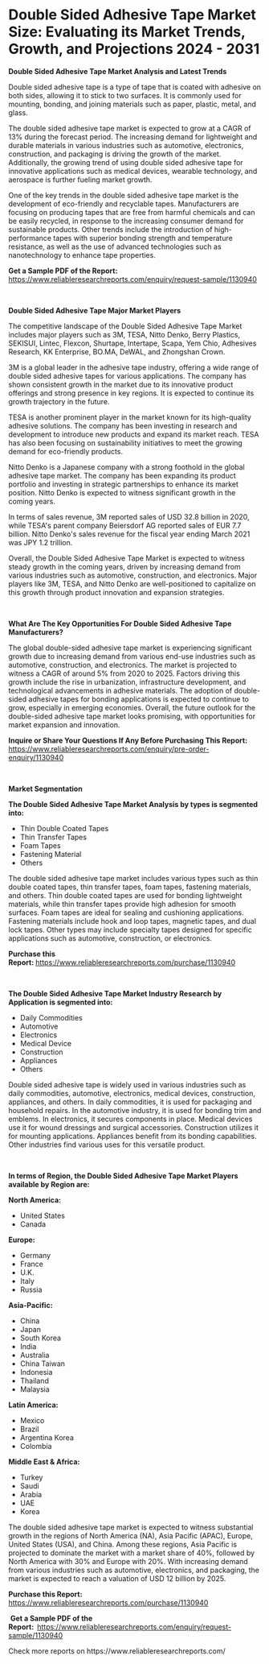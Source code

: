 <p><h1>Double Sided Adhesive Tape Market Size: Evaluating its Market Trends, Growth, and Projections 2024 - 2031</h1></p><p><strong>Double Sided Adhesive Tape Market Analysis and Latest Trends</strong></p>
<p><p>Double sided adhesive tape is a type of tape that is coated with adhesive on both sides, allowing it to stick to two surfaces. It is commonly used for mounting, bonding, and joining materials such as paper, plastic, metal, and glass.</p><p>The double sided adhesive tape market is expected to grow at a CAGR of 13% during the forecast period. The increasing demand for lightweight and durable materials in various industries such as automotive, electronics, construction, and packaging is driving the growth of the market. Additionally, the growing trend of using double sided adhesive tape for innovative applications such as medical devices, wearable technology, and aerospace is further fueling market growth.</p><p>One of the key trends in the double sided adhesive tape market is the development of eco-friendly and recyclable tapes. Manufacturers are focusing on producing tapes that are free from harmful chemicals and can be easily recycled, in response to the increasing consumer demand for sustainable products. Other trends include the introduction of high-performance tapes with superior bonding strength and temperature resistance, as well as the use of advanced technologies such as nanotechnology to enhance tape properties.</p></p>
<p><strong>Get a Sample PDF of the Report:&nbsp;</strong> <a href="https://www.reliableresearchreports.com/enquiry/request-sample/1130940">https://www.reliableresearchreports.com/enquiry/request-sample/1130940</a></p>
<p>&nbsp;</p>
<p><strong>Double Sided Adhesive Tape Major Market Players</strong></p>
<p><p>The competitive landscape of the Double Sided Adhesive Tape Market includes major players such as 3M, TESA, Nitto Denko, Berry Plastics, SEKISUI, Lintec, Flexcon, Shurtape, Intertape, Scapa, Yem Chio, Adhesives Research, KK Enterprise, BO.MA, DeWAL, and Zhongshan Crown.</p><p>3M is a global leader in the adhesive tape industry, offering a wide range of double sided adhesive tapes for various applications. The company has shown consistent growth in the market due to its innovative product offerings and strong presence in key regions. It is expected to continue its growth trajectory in the future.</p><p>TESA is another prominent player in the market known for its high-quality adhesive solutions. The company has been investing in research and development to introduce new products and expand its market reach. TESA has also been focusing on sustainability initiatives to meet the growing demand for eco-friendly products.</p><p>Nitto Denko is a Japanese company with a strong foothold in the global adhesive tape market. The company has been expanding its product portfolio and investing in strategic partnerships to enhance its market position. Nitto Denko is expected to witness significant growth in the coming years.</p><p>In terms of sales revenue, 3M reported sales of USD 32.8 billion in 2020, while TESA's parent company Beiersdorf AG reported sales of EUR 7.7 billion. Nitto Denko's sales revenue for the fiscal year ending March 2021 was JPY 1.2 trillion.</p><p>Overall, the Double Sided Adhesive Tape Market is expected to witness steady growth in the coming years, driven by increasing demand from various industries such as automotive, construction, and electronics. Major players like 3M, TESA, and Nitto Denko are well-positioned to capitalize on this growth through product innovation and expansion strategies.</p></p>
<p>&nbsp;</p>
<p><strong>What Are The Key Opportunities For Double Sided Adhesive Tape Manufacturers?</strong></p>
<p><p>The global double-sided adhesive tape market is experiencing significant growth due to increasing demand from various end-use industries such as automotive, construction, and electronics. The market is projected to witness a CAGR of around 5% from 2020 to 2025. Factors driving this growth include the rise in urbanization, infrastructure development, and technological advancements in adhesive materials. The adoption of double-sided adhesive tapes for bonding applications is expected to continue to grow, especially in emerging economies. Overall, the future outlook for the double-sided adhesive tape market looks promising, with opportunities for market expansion and innovation.</p></p>
<p><strong>Inquire or Share Your Questions If Any Before Purchasing This Report:</strong> <a href="https://www.reliableresearchreports.com/enquiry/pre-order-enquiry/1130940">https://www.reliableresearchreports.com/enquiry/pre-order-enquiry/1130940</a></p>
<p>&nbsp;</p>
<p><strong>Market Segmentation</strong></p>
<p><strong>The Double Sided Adhesive Tape Market Analysis by types is segmented into:</strong></p>
<p><ul><li>Thin Double Coated Tapes</li><li>Thin Transfer Tapes</li><li>Foam Tapes</li><li>Fastening Material</li><li>Others</li></ul></p>
<p><p>The double sided adhesive tape market includes various types such as thin double coated tapes, thin transfer tapes, foam tapes, fastening materials, and others. Thin double coated tapes are used for bonding lightweight materials, while thin transfer tapes provide high adhesion for smooth surfaces. Foam tapes are ideal for sealing and cushioning applications. Fastening materials include hook and loop tapes, magnetic tapes, and dual lock tapes. Other types may include specialty tapes designed for specific applications such as automotive, construction, or electronics.</p></p>
<p><strong>Purchase this Report:&nbsp;</strong><a href="https://www.reliableresearchreports.com/purchase/1130940">https://www.reliableresearchreports.com/purchase/1130940</a></p>
<p>&nbsp;</p>
<p><strong>The Double Sided Adhesive Tape Market Industry Research by Application is segmented into:</strong></p>
<p><ul><li>Daily Commodities</li><li>Automotive</li><li>Electronics</li><li>Medical Device</li><li>Construction</li><li>Appliances</li><li>Others</li></ul></p>
<p><p>Double sided adhesive tape is widely used in various industries such as daily commodities, automotive, electronics, medical devices, construction, appliances, and others. In daily commodities, it is used for packaging and household repairs. In the automotive industry, it is used for bonding trim and emblems. In electronics, it secures components in place. Medical devices use it for wound dressings and surgical accessories. Construction utilizes it for mounting applications. Appliances benefit from its bonding capabilities. Other industries find various uses for this versatile product.</p></p>
<p>&nbsp;</p>
<p><strong>In terms of Region, the Double Sided Adhesive Tape Market Players available by Region are:</strong></p>
<p>
    <p> <strong> North America: </strong>
        <ul>
            <li>United States</li>
            <li>Canada</li>
        </ul>
        </p> 
    <p> <strong> Europe: </strong>
        <ul>
            <li>Germany</li>
            <li>France</li>
            <li>U.K.</li>
            <li>Italy</li>
            <li>Russia</li>
        </ul>
        </p> 
    <p> <strong> Asia-Pacific: </strong>
        <ul>
            <li>China</li>
            <li>Japan</li>
            <li>South Korea</li>
            <li>India</li>
            <li>Australia</li>
            <li>China Taiwan</li>
            <li>Indonesia</li>
            <li>Thailand</li>
            <li>Malaysia</li>
        </ul>
        </p> 
    <p> <strong> Latin America: </strong>
        <ul>
            <li>Mexico</li>
            <li>Brazil</li>
            <li>Argentina Korea</li>
            <li>Colombia</li>
        </ul>
        </p> 
    <p> <strong> Middle East & Africa: </strong>
        <ul>
            <li>Turkey</li>
            <li>Saudi</li>
            <li>Arabia</li>
            <li>UAE</li>
            <li>Korea</li>
        </ul>
    </p>
    </p>
<p><p>The double sided adhesive tape market is expected to witness substantial growth in the regions of North America (NA), Asia Pacific (APAC), Europe, United States (USA), and China. Among these regions, Asia Pacific is projected to dominate the market with a market share of 40%, followed by North America with 30% and Europe with 20%. With increasing demand from various industries such as automotive, electronics, and packaging, the market is expected to reach a valuation of USD 12 billion by 2025.</p></p>
<p><strong>Purchase this Report: </strong><a href="https://www.reliableresearchreports.com/purchase/1130940">https://www.reliableresearchreports.com/purchase/1130940</a></p>
<p>&nbsp;<strong>Get a Sample PDF of the Report:&nbsp;&nbsp;</strong><a href="https://www.reliableresearchreports.com/enquiry/request-sample/1130940">https://www.reliableresearchreports.com/enquiry/request-sample/1130940</a></p>
<p><strong></strong></p>
<p>Check more reports on https://www.reliableresearchreports.com/</p>